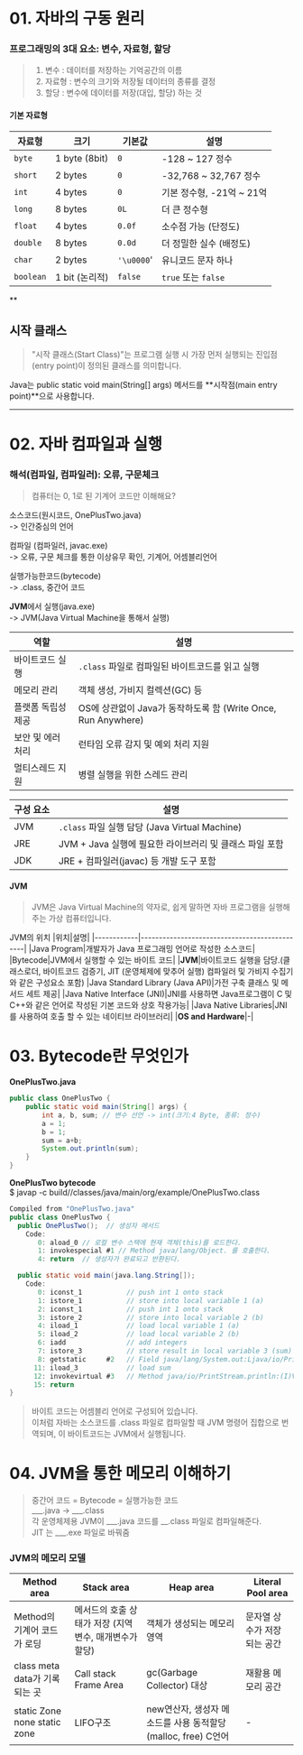 # 01. 자바의 구동 원리

### 프로그래밍의 3대 요소: 변수, 자료형, 할당
> 1. 변수 : 데이터를 저장하는 기억공간의 이름
> 2. 자료형 : 변수의 크기와 저장될 데이터의 종류를 결정
> 3. 할당 : 변수에 데이터를 저장(대입, 할당) 하는 것

#### 기본 자료형

| 자료형   | 크기             | 기본값   | 설명                     |
|----------|------------------|----------|--------------------------|
| `byte`   | 1 byte (8bit)    | `0`      | -128 ~ 127 정수          |
| `short`  | 2 bytes          | `0`      | -32,768 ~ 32,767 정수    |
| `int`    | 4 bytes          | `0`      | 기본 정수형, -21억 ~ 21억 |
| `long`   | 8 bytes          | `0L`     | 더 큰 정수형             |
| `float`  | 4 bytes          | `0.0f`   | 소수점 가능 (단정도)     |
| `double` | 8 bytes          | `0.0d`   | 더 정밀한 실수 (배정도)  |
| `char`   | 2 bytes          | `'\u0000`' | 유니코드 문자 하나       |
| `boolean`| 1 bit (논리적)   | `false`  | `true` 또는 `false`      |

**

## 시작 클래스
> "시작 클래스(Start Class)"는 프로그램 실행 시 가장 먼저 실행되는 진입점(entry point)이 정의된 클래스를 의미합니다.

Java는 public static void main(String[] args) 메서드를 **시작점(main entry point)**으로 사용합니다.

---
# 02. 자바 컴파일과 실행

### 해석(컴파일, 컴파일러): 오류, 구문체크
> 컴퓨터는 0, 1로 된 기계어 코드만 이해해요?

소스코드(원시코드, OnePlusTwo.java)   
-> 인간중심의 언어

컴파일 (컴파일러, javac.exe)   
-> 오류, 구문 체크를 통한 이상유무 확인, 기계어, 어셈블리언어

실행가능한코드(bytecode)  
-> .class, 중간어 코드

**JVM**에서 실행(java.exe)   
-> JVM(Java Virtual Machine을 통해서 실행)

| 역할               | 설명                                               |
|--------------------|----------------------------------------------------|
| 바이트코드 실행     | `.class` 파일로 컴파일된 바이트코드를 읽고 실행        |
| 메모리 관리         | 객체 생성, 가비지 컬렉션(GC) 등                     |
| 플랫폼 독립성 제공 | OS에 상관없이 Java가 동작하도록 함 (Write Once, Run Anywhere) |
| 보안 및 에러 처리   | 런타임 오류 감지 및 예외 처리 지원                  |
| 멀티스레드 지원     | 병렬 실행을 위한 스레드 관리                        |

| 구성 요소 | 설명                                                       |
|-----------|------------------------------------------------------------|
| JVM       | `.class` 파일 실행 담당 (Java Virtual Machine)             |
| JRE       | JVM + Java 실행에 필요한 라이브러리 및 클래스 파일 포함     |
| JDK       | JRE + 컴파일러(javac) 등 개발 도구 포함                    |


#### **JVM**
> JVM은 Java Virtual Machine의 약자로, 쉽게 말하면 자바 프로그램을 실행해주는 가상 컴퓨터입니다.   

JVM의 위치
|위치|설명|
|------------|----------------------------------------------|
|Java Program|개발자가 Java 프로그래밍 언어로 작성한 소스코드|
|Bytecode|JVM에서 실행할 수 있는 바이트 코드|
|**JVM**|바이트코드 실행을 담당.(클래스로더, 바이트코드 검증기, JIT (운영체제에 맞추어 실행) 컴파일러 및 가비지 수집기와  같은 구성요소 포함)
|Java Standard Library (Java API)|가전 구축 클래스 및 메서드 세트 제공|
|Java Native Interface (JNI)|JNI를 사용하면 Java프로그램이 C 및 C++와 같은 언어로 작성된 기본 코드와 상호 작용가능|
|Java Native Libraries|JNI를 사용하여 호출 할 수 있는 네이티브 라이브러리|
|**OS and Hardware**|-|

# 03. Bytecode란 무엇인가
**OnePlusTwo.java**
```java
public class OnePlusTwo {
    public static void main(String[] args) {
        int a, b, sum; // 변수 선언 -> int(크기:4 Byte, 종류: 정수)
        a = 1;
        b = 1;
        sum = a+b;
        System.out.println(sum);
    }
}
```
**OnePlusTwo bytecode**   
$ javap -c build//classes/java/main/org/example/OnePlusTwo.class 

```java
Compiled from "OnePlusTwo.java"
public class OnePlusTwo {
  public OnePlusTwo();  // 생성자 메서드
    Code:
       0: aload_0 // 로컬 변수 스택에 현재 객체(this)를 로드한다.
       1: invokespecial #1 // Method java/lang/Object. 를 호출한다.
       4: return  // 생성자가 완료되고 반환된다.

  public static void main(java.lang.String[]);
    Code:
       0: iconst_1           // push int 1 onto stack
       1: istore_1           // store into local variable 1 (a)
       2: iconst_1           // push int 1 onto stack
       3: istore_2           // store into local variable 2 (b)
       4: iload_1            // load local variable 1 (a)
       5: iload_2            // load local variable 2 (b)
       6: iadd               // add integers
       7: istore_3           // store result in local variable 3 (sum)
       8: getstatic     #2   // Field java/lang/System.out:Ljava/io/PrintStream;
      11: iload_3            // load sum
      12: invokevirtual #3   // Method java/io/PrintStream.println:(I)V
      15: return
}

```
> 바이트 코드는 어셈블리 언어로 구성되어 있습니다.  
> 이처럼 자바는 소스코드를 .class 파일로 컴파일할 때 JVM 명령어 집합으로 번역되며, 이 바이트코드는 JVM에서 실행됩니다.
   
# 04. JVM을 통한 메모리 이해하기
> 중간어 코드 = Bytecode = 실행가능한 코드   
> ___.java -> ___.class  
> 각 운영체제용 JVM이 ___.java 코드를 __.class 파일로 컴파일해준다.  
> JIT 는 ___.exe 파일로 바꿔줌

### JVM의 메모리 모델
|Method area|Stack area|Heap area|Literal Pool area|
|-----------|-----------|-----------|-----------|
|Method의 기계어 코드가 로딩|메서드의 호출 상태가 저장 (지역변수, 매개변수가 할당)|객체가 생성되는 메모리 영역|문자열 상수가 저장되는 공간|
|class meta data가 기록되는 곳|Call stack Frame Area|gc(Garbage Collector) 대상|재활용 메모리 공간|
|static Zone  none static zone|LIFO구조|new연산자, 생성자 메소드를 사용   동적할당(malloc, free) C언어|-|




